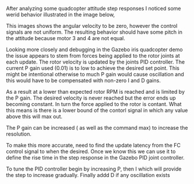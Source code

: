After analyzing some quadcopter attitude step responses I noticed some werid
behavior illustrated in the image below, 

This images shows the angular velocity to be zero, however the control signals
are not uniform. The resulting behavior should have some pitch in the attitude
because motor 3 and 4 are not equal. 


Looking more closely and debugging in the Gazebo iris quadcopter demo the issue
appears to stem from forces being applied to the rotor joints at each update.
The rotor velocity is updated by the joints PID controller. The current P gain
used (0.01) is to low to achieve the desired set point. This might be
intentional otherwise to much P gain would cause oscillation and this would
have to be compensated with non-zero I and D gains.  

As a result at a lower than expected rotor RPM is reached and is limited by the
P gain. The desired velocity is never reached but the error ends up becoming
constant.  In turn the force applied to the rotor is contant. What this means
is there is a lower bound of the contorl signal in which any value above this
will max out. 

The P gain can be increased ( as well as the command max) to increase the
resolution. 

To make this more accurate, need to find the update latency from the FC control
signal to when the desired. Once we know this we can use it to define the rise
time in the step response in the Gazebo PID joint controller.

To tune the PID controller begin by increasing P, then I which will provide the
step to increase gradually. Finally addd D if any oscillation exists
